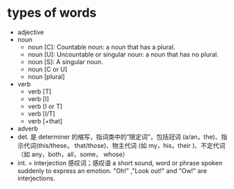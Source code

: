# types of words

- adjective
- noun
  - noun [C]: Countable noun: a noun that has a plural.
  - noun [U]: Uncountable or singular noun: a noun that has no plural.
  - noun [S]: A singular noun.
  - noun [C or U]
  - noun [plural]
- verb
  - verb [T]
  - verb [I]
  - verb [I or T]
  - verb [I/T]
  - verb [+that]
- adverb
- det. 是 determiner 的缩写，指词类中的“限定词”，包括冠词 (a/an，the)、指示代词(this/these， that/those)、物主代词 (如 my，his，their )、不定代词（如 any，both，all，some， whose）
- int. = interjection 感叹词；感叹语 a short sound, word or phrase spoken suddenly to express an emotion. "Oh!" ,"Look out!" and "Ow!" are interjections.
